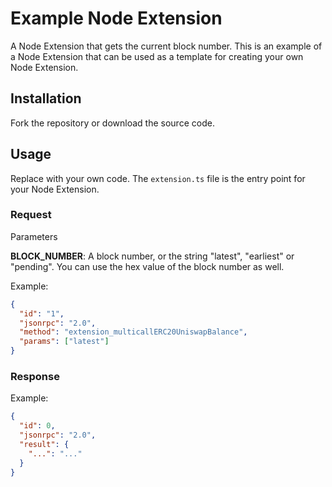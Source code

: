 # Example Node Extension

A Node Extension that gets the current block number. This is an example of a Node Extension that can be used as a template for creating your own Node Extension.

## Installation

Fork the repository or download the source code.

## Usage

Replace with your own code. The `extension.ts` file is the entry point for your Node Extension.

### Request

Parameters

**BLOCK_NUMBER**: A block number, or the string "latest", "earliest" or "pending". You can use the hex value of the block number as well.

Example:
```json
{
  "id": "1",
  "jsonrpc": "2.0",
  "method": "extension_multicallERC20UniswapBalance",
  "params": ["latest"]
}
```

### Response

Example:
```json
{
  "id": 0,
  "jsonrpc": "2.0",
  "result": {
    "...": "..."
  }
}
```
